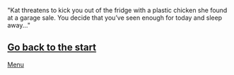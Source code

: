"Kat threatens to kick you out of the fridge
with a plastic chicken she found at a garage
sale. You decide that you’ve seen enough 
for today and sleep away..."

[Go back to the start](beginning.md)
---
[Menu](../cyoa-project)